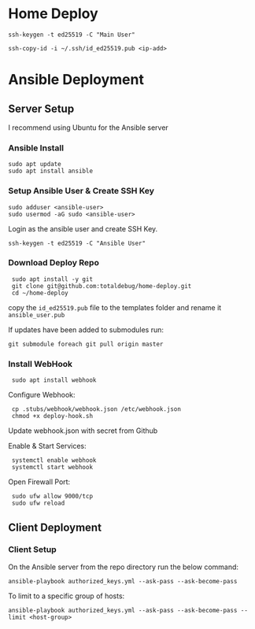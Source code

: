# Home Deploy

`ssh-keygen -t ed25519 -C "Main User"`

`ssh-copy-id -i ~/.ssh/id_ed25519.pub <ip-add>`

# Ansible Deployment

## Server Setup
I recommend using Ubuntu for the Ansible server

### Ansible Install

```shell
sudo apt update
sudo apt install ansible
```

### Setup Ansible User & Create SSH Key

```shell
sudo adduser <ansible-user>
sudo usermod -aG sudo <ansible-user>
```

Login as the ansible user and create SSH Key.

```shell
ssh-keygen -t ed25519 -C "Ansible User"
```

### Download Deploy Repo

```shell
 sudo apt install -y git
 git clone git@github.com:totaldebug/home-deploy.git
 cd ~/home-deploy
```

copy the `id_ed25519.pub` file to the templates folder and rename it `ansible_user.pub`

If updates have been added to submodules run:

```shell
git submodule foreach git pull origin master
```

### Install WebHook

```shell
 sudo apt install webhook
```

Configure Webhook:

```shell
 cp .stubs/webhook/webhook.json /etc/webhook.json
 chmod +x deploy-hook.sh
```

Update webhook.json with secret from Github

Enable & Start Services:

```shell
 systemctl enable webhook
 systemctl start webhook
```

Open Firewall Port:

```shell
 sudo ufw allow 9000/tcp
 sudo ufw reload
```

## Client Deployment

### Client Setup

On the Ansible server from the repo directory run the below command:

```shell
ansible-playbook authorized_keys.yml --ask-pass --ask-become-pass
```

To limit to a specific group of hosts:

```shell
ansible-playbook authorized_keys.yml --ask-pass --ask-become-pass --limit <host-group>
```
